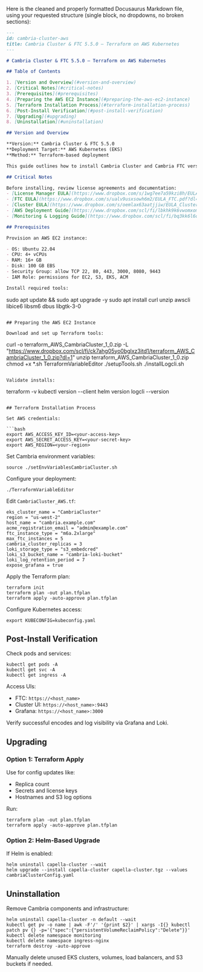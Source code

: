 Here is the cleaned and properly formatted Docusaurus Markdown file, using your requested structure (single block, no dropdowns, no broken sections):

```markdown
---
id: cambria-cluster-aws
title: Cambria Cluster & FTC 5.5.0 – Terraform on AWS Kubernetes
---

# Cambria Cluster & FTC 5.5.0 – Terraform on AWS Kubernetes

## Table of Contents

1. [Version and Overview](#version-and-overview)  
2. [Critical Notes](#critical-notes)  
3. [Prerequisites](#prerequisites)  
4. [Preparing the AWS EC2 Instance](#preparing-the-aws-ec2-instance)  
5. [Terraform Installation Process](#terraform-installation-process)  
6. [Post-Install Verification](#post-install-verification)  
7. [Upgrading](#upgrading)  
8. [Uninstallation](#uninstallation)

## Version and Overview

**Version:** Cambria Cluster & FTC 5.5.0  
**Deployment Target:** AWS Kubernetes (EKS)  
**Method:** Terraform-based deployment  

This guide outlines how to install Cambria Cluster and Cambria FTC version 5.5.0 using Terraform on Amazon EKS.

## Critical Notes

Before installing, review license agreements and documentation:  
- [License Manager EULA](https://www.dropbox.com/s/1wg7ee7a59kzi8h/EULA_Cambria_License_Manager.pdf?dl=0)  
- [FTC EULA](https://www.dropbox.com/s/ualv9usxsowh6m2/EULA_FTC.pdf?dl=0)  
- [Cluster EULA](https://www.dropbox.com/s/oemlax63aatjjiw/EULA_Cluster.pdf?dl=0)  
- [AWS Deployment Guide](https://www.dropbox.com/scl/fi/lbkhk9k6vwomxom3j6ad1/Cambria_Cluster_and_FTC_5_5_0_on_AWS_Kubernetes.pdf)  
- [Monitoring & Logging Guide](https://www.dropbox.com/scl/fi/bq3kk6l6qjzbm8i8h6pqe/Prometheus_Grafana_Setup_for_Cambria_Cluster_5_5_0_on_AWS_Kubernetes.pdf)

## Prerequisites

Provision an AWS EC2 instance:

- OS: Ubuntu 22.04  
- CPU: 4+ vCPUs  
- RAM: 16+ GB  
- Disk: 100 GB EBS  
- Security Group: allow TCP 22, 80, 443, 3000, 8080, 9443  
- IAM Role: permissions for EC2, S3, EKS, ACM  

Install required tools:

```
sudo apt update && sudo apt upgrade -y
sudo apt install curl unzip awscli libice6 libsm6 dbus libgtk-3-0
```

## Preparing the AWS EC2 Instance

Download and set up Terraform tools:

```
curl -o terraform_AWS_CambriaCluster_1_0.zip -L "https://www.dropbox.com/scl/fi/ck7ahg05yo0bglxz3itd1/terraform_AWS_CambriaCluster_1_0.zip?dl=1"
unzip terraform_AWS_CambriaCluster_1_0.zip
chmod +x *.sh TerraformVariableEditor
./setupTools.sh
./installLogcli.sh
```

Validate installs:

```
terraform -v
kubectl version --client
helm version
logcli --version
```

## Terraform Installation Process

Set AWS credentials:

```bash
export AWS_ACCESS_KEY_ID=<your-access-key>
export AWS_SECRET_ACCESS_KEY=<your-secret-key>
export AWS_REGION=<your-region>
```

Set Cambria environment variables:

```
source ./setEnvVariablesCambriaCluster.sh
```

Configure your deployment:

```
./TerraformVariableEditor
```

Edit `CambriaCluster_AWS.tf`:

```
eks_cluster_name = "CambriaCluster"
region = "us-west-2"
host_name = "cambria.example.com"
acme_registration_email = "admin@example.com"
ftc_instance_type = "m6a.2xlarge"
max_ftc_instances = 5
cambria_cluster_replicas = 3
loki_storage_type = "s3_embedcred"
loki_s3_bucket_name = "cambria-loki-bucket"
loki_log_retention_period = 7
expose_grafana = true
```

Apply the Terraform plan:

```
terraform init
terraform plan -out plan.tfplan
terraform apply -auto-approve plan.tfplan
```

Configure Kubernetes access:

```
export KUBECONFIG=kubeconfig.yaml
```

## Post-Install Verification

Check pods and services:

```
kubectl get pods -A
kubectl get svc -A
kubectl get ingress -A
```

Access UIs:

- FTC: `https://<host_name>`
- Cluster UI: `https://<host_name>:9443`
- Grafana: `https://<host_name>:3000`

Verify successful encodes and log visibility via Grafana and Loki.

## Upgrading

### Option 1: Terraform Apply

Use for config updates like:

- Replica count  
- Secrets and license keys  
- Hostnames and S3 log options

Run:

```
terraform plan -out plan.tfplan
terraform apply -auto-approve plan.tfplan
```

### Option 2: Helm-Based Upgrade

If Helm is enabled:

```
helm uninstall capella-cluster --wait
helm upgrade --install capella-cluster capella-cluster.tgz --values cambriaClusterConfig.yaml
```

## Uninstallation

Remove Cambria components and infrastructure:

```
helm uninstall capella-cluster -n default --wait
kubectl get pv -o name | awk -F'/' '{print $2}' | xargs -I{} kubectl patch pv {} -p='{"spec":{"persistentVolumeReclaimPolicy":"Delete"}}'
kubectl delete namespace monitoring
kubectl delete namespace ingress-nginx
terraform destroy -auto-approve
```

Manually delete unused EKS clusters, volumes, load balancers, and S3 buckets if needed.
```
